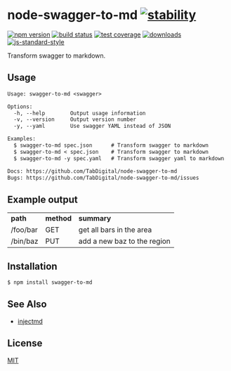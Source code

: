 # node-swagger-to-md [![stability][0]][1]
[![npm version][2]][3] [![build status][4]][5] [![test coverage][6]][7]
[![downloads][8]][9] [![js-standard-style][10]][11]

Transform swagger to markdown.

## Usage
```txt
Usage: swagger-to-md <swagger>

Options:
  -h, --help        Output usage information
  -v, --version     Output version number
  -y, --yaml        Use swagger YAML instead of JSON

Examples:
  $ swagger-to-md spec.json      # Transform swagger to markdown
  $ swagger-to-md < spec.json    # Transform swagger to markdown
  $ swagger-to-md -y spec.yaml   # Transform swagger yaml to markdown

Docs: https://github.com/TabDigital/node-swagger-to-md
Bugs: https://github.com/TabDigital/node-swagger-to-md/issues
```

## Example output

<table>
  <tr>
    <td><b>path</b></td>
    <td><b>method</b></td>
    <td><b>summary</b></td>
  </tr>
  <tr>
    <td>/foo/bar</td>
    <td>GET</td>
    <td>get all bars in the area</td>
  </tr>
  <tr>
    <td>/bin/baz</td>
    <td>PUT</td>
    <td>add a new baz to the region</td>
  </tr>
</table>

## Installation
```sh
$ npm install swagger-to-md
```

## See Also
- [injectmd](https://github.com/TabDigital/node-injectmd)

## License
[MIT](https://tldrlegal.com/license/mit-license)

[0]: https://img.shields.io/badge/stability-experimental-orange.svg?style=flat-square
[1]: https://nodejs.org/api/documentation.html#documentation_stability_index
[2]: https://img.shields.io/npm/v/node-swagger-to-md.svg?style=flat-square
[3]: https://npmjs.org/package/node-swagger-to-md
[4]: https://img.shields.io/travis/TabDigital/node-swagger-to-md/master.svg?style=flat-square
[5]: https://travis-ci.org/TabDigital/node-swagger-to-md
[6]: https://img.shields.io/codecov/c/github/TabDigital/node-swagger-to-md/master.svg?style=flat-square
[7]: https://codecov.io/github/TabDigital/node-swagger-to-md
[8]: http://img.shields.io/npm/dm/node-swagger-to-md.svg?style=flat-square
[9]: https://npmjs.org/package/node-swagger-to-md
[10]: https://img.shields.io/badge/code%20style-standard-brightgreen.svg?style=flat-square
[11]: https://github.com/feross/standard
